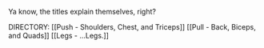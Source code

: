Ya know, the titles explain themselves, right?

DIRECTORY:
[[Push - Shoulders, Chest, and Triceps]]
[[Pull - Back, Biceps, and Quads]]
[[Legs - ...Legs.]]